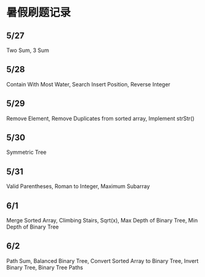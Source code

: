 # 暑假刷题记录
## 5/27 
Two Sum, 3 Sum

## 5/28
Contain With Most Water, Search Insert Position, Reverse Integer

## 5/29
Remove Element, Remove Duplicates from sorted array, Implement strStr()

## 5/30
Symmetric Tree

## 5/31
Valid Parentheses, Roman to Integer, Maximum Subarray

## 6/1
Merge Sorted Array, Climbing Stairs, Sqrt(x), Max Depth of Binary Tree, Min Depth of Binary Tree

## 6/2
Path Sum, Balanced Binary Tree, Convert Sorted Array to Binary Tree, Invert Binary Tree, Binary Tree Paths